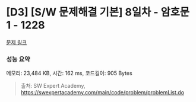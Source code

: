 # [D3] [S/W 문제해결 기본] 8일차 - 암호문1 - 1228 

[문제 링크](https://swexpertacademy.com/main/code/problem/problemDetail.do?contestProbId=AV14w-rKAHACFAYD) 

### 성능 요약

메모리: 23,484 KB, 시간: 162 ms, 코드길이: 905 Bytes



> 출처: SW Expert Academy, https://swexpertacademy.com/main/code/problem/problemList.do